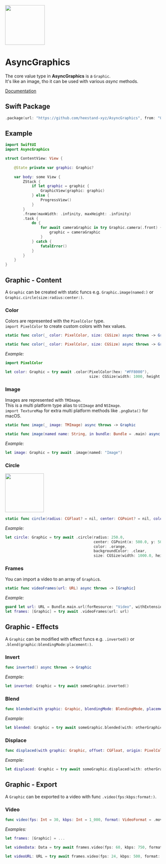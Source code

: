 <img src="https://github.com/heestand-xyz/AsyncGraphics/blob/main/Assets/AsyncGraphics-Icon.png?raw=true" width="128px"/>

# AsyncGraphics

The core value type in **AsyncGraphics** is a `Graphic`.<br>
It's like an image, tho it can be used with various *async* methods.  

[Documentation](http://async.graphics/documentation/AsyncGraphics)


## Swift Package

```swift
.package(url: "https://github.com/heestand-xyz/AsyncGraphics", from: "0.4.1")
```


## Example

```swift
import SwiftUI
import AsyncGraphics

struct ContentView: View {
    
    @State private var graphic: Graphic?
    
    var body: some View {
        ZStack {
            if let graphic = graphic {
                GraphicView(graphic: graphic)
            } else {
                ProgressView()
            }
        }
        .frame(maxWidth: .infinity, maxHeight: .infinity)
        .task {
            do {
                for await cameraGraphic in try Graphic.camera(.front) {
                    graphic = cameraGraphic
                }
            } catch {
                fatalError()
            }
        }
    }
}
```


## Graphic - Content

A `Graphic` can be created with static funcs e.g. `Graphic.image(named:)` or `Graphic.circle(size:radius:center:)`.

### Color

Colors are represented with the `PixelColor` type.<br>
`import PixelColor` to create custom colors with hex values.

```swift
static func color(_ color: PixelColor, size: CGSize) async throws -> Graphic
```

```swift
static func color(_ color: PixelColor, size: CGSize) async throws -> Graphic
```

*Example:*

```swift
import PixelColor
```

```swift
let color: Graphic = try await .color(PixelColor(hex: "#FF8000"), 
                                      size: CGSize(width: 1000, height: 1000))
```

### Image

Images are represented with `TMImage`.<br> 
This is a multi platform type alias to `UIImage` and `NSImage`.<br>
`import TextureMap` for extra multi platform methods like `.pngData()` for macOS. 

```swift
static func image(_ image: TMImage) async throws -> Graphic
```

```swift
static func image(named name: String, in bundle: Bundle = .main) async throws -> Graphic
```

*Example:*

```swift
let image: Graphic = try await .image(named: "Image")
```

### Circle

<img src="https://github.com/heestand-xyz/AsyncGraphics/blob/main/Assets/Graphics/CircleGraphic.png" width="125px"/>

```swift
static func circle(radius: CGFloat? = nil, center: CGPoint? = nil, color: PixelColor = .white, backgroundColor: PixelColor = .black, size: CGSize) async throws -> Graphic
```

*Example:*

```swift
let circle: Graphic = try await .circle(radius: 250.0,
                                        center: CGPoint(x: 500.0, y: 500.0),
                                        color: .orange,
                                        backgroundColor: .clear,
                                        size: CGSize(width: 1000.0, height: 1000.0))
```

### Frames

You can import a video to an array of `Graphic`s.<br>

```swift
static func videoFrames(url: URL) async throws -> [Graphic]
```

*Example:*

```swift
guard let url: URL = Bundle.main.url(forResource: "Video", withExtension: "mov") else { return }
let frames: [Graphic] = try await .videoFrames(url: url)
```


## Graphic - Effects

A `Graphic` can be modified with effect funcs e.g. `.inverted()` or `.blend(graphic:blendingMode:placement:)`.

### Invert

```swift
func inverted() async throws -> Graphic
```

*Example:*

```swift
let inverted: Graphic = try await someGraphic.inverted() 
```

### Blend

```swift
func blended(with graphic: Graphic, blendingMode: BlendingMode, placement: Placement = .fit) async throws -> Graphic
```

*Example:*

```swift
let blended: Graphic = try await someGraphic.blended(with: otherGraphic, blendingMode: .multiply) 
```

### Displace

```swift
func displaced(with graphic: Graphic, offset: CGFloat, origin: PixelColor = .gray, placement: Placement = .fill) async throws -> Graphic
```

*Example:*

```swift
let displaced: Graphic = try await someGraphic.displaced(with: otherGraphic, offset: 100.0) 
```


## Graphic - Export

A `Graphic` can be exported to a video with func `.video(fps:kbps:format:)`.

### Video

```swift
func video(fps: Int = 30, kbps: Int = 1_000, format: VideoFormat = .mov) async throws -> Data
```

*Examples:*

```swift
let frames: [Graphic] = ...
```

```swift
let videoData: Data = try await frames.video(fps: 60, kbps: 750, format: .mp4) 
```

```swift
let videoURL: URL = try await frames.video(fps: 24, kbps: 500, format: .mov) 
```
